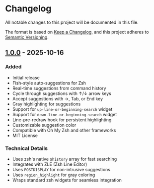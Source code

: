 # Changelog

All notable changes to this project will be documented in this file.

The format is based on [Keep a Changelog](https://keepachangelog.com/en/1.0.0/),
and this project adheres to [Semantic Versioning](https://semver.org/spec/v2.0.0.html).

## [1.0.0] - 2025-10-16

### Added
- Initial release
- Fish-style auto-suggestions for Zsh
- Real-time suggestions from command history
- Cycle through suggestions with ↑/↓ arrow keys
- Accept suggestions with →, Tab, or End key
- Gray highlighting for suggestions
- Support for `up-line-or-beginning-search` widget
- Support for `down-line-or-beginning-search` widget
- Line-pre-redraw hook for persistent highlighting
- Customizable suggestion color
- Compatible with Oh My Zsh and other frameworks
- MIT License

### Technical Details
- Uses zsh's native `$history` array for fast searching
- Integrates with ZLE (Zsh Line Editor)
- Uses `POSTDISPLAY` for non-intrusive suggestions
- Uses `region_highlight` for gray coloring
- Wraps standard zsh widgets for seamless integration

[1.0.0]: https://github.com/jumbojett/zsh-autosuggestions-plugin/releases/tag/v1.0.0
